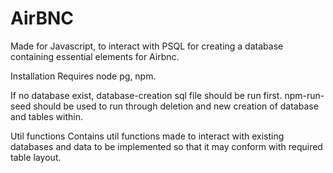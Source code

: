 # AirBNC
Made for Javascript, to interact with PSQL for creating a database containing essential elements for Airbnc.
 
Installation
Requires node pg, npm.

If no database exist, database-creation sql file should be run first.
npm-run-seed should be used to run through deletion and new creation of database and tables within.

Util functions
Contains util functions made to interact with existing databases and data to be implemented so that it may conform with required table layout.
